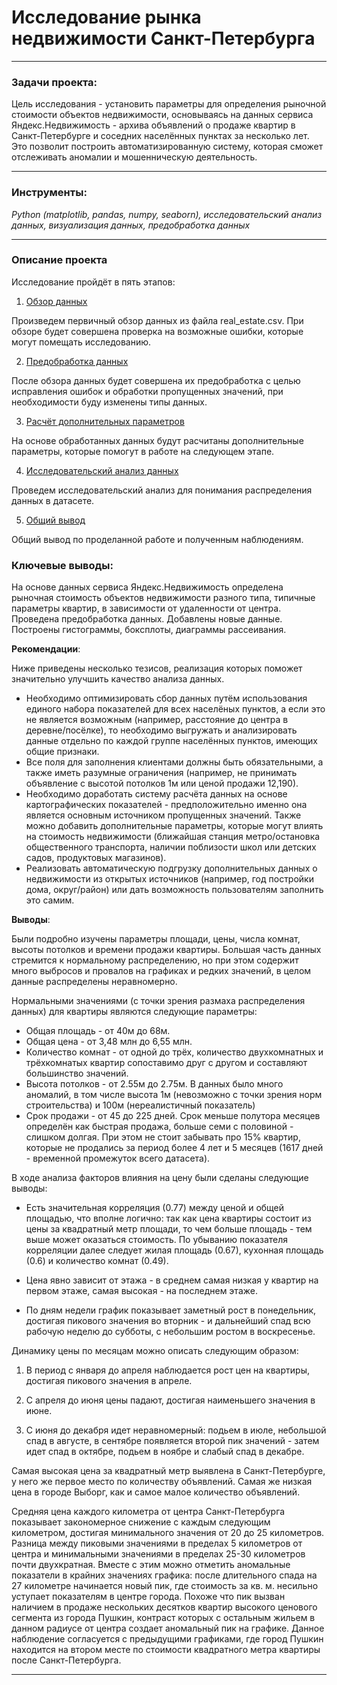 # Исследование рынка недвижимости Санкт-Петербурга
___
### Задачи проекта:

Цель исследования - установить параметры для определения рыночной стоимости объектов недвижимости, основываясь на данных сервиса Яндекс.Недвижимость - архива объявлений о продаже квартир в Санкт-Петербурге и соседних населённых пунктах за несколько лет. Это позволит построить автоматизированную систему, которая сможет отслеживать аномалии и мошенническую деятельность.

___
### Инструменты:

*Python (matplotlib, pandas, numpy, seaborn), исследовательский анализ данных, визуализация данных, предобработка данных*
___
### Описание проекта

Исследование пройдёт в пять этапов: <a name="0"> </a>

1. [Обзор данных](#1)

Произведем первичный обзор данных из файла real_estate.csv. При обзоре будет совершена проверка на возможные ошибки, которые могут помещать исследованию.

2. [Предобработка данных](#2)

После обзора данных будет совершена их предобработка с целью исправления ошибок и обработки пропущенных значений, при необходимости буду изменены типы данных.

3. [Расчёт дополнительных параметров](#3)

На основе обработанных данных будут расчитаны дополнительные параметры, которые помогут в работе на следующем этапе.

4. [Исследовательский анализ данных](#4)

Проведем исследовательский анализ для понимания распределения данных в датасете.

5. [Общий вывод](#5)

Общий вывод по проделанной работе и полученным наблюдениям.

### Ключевые выводы:

На основе данных сервиса Яндекс.Недвижимость определена рыночная стоимость объектов недвижимости разного типа, типичные параметры квартир, в зависимости от удаленности от центра. Проведена предобработка данных. Добавлены новые данные. Построены гистограммы, боксплоты, диаграммы рассеивания.

**Рекомендации**:

Ниже приведены несколько тезисов, реализация которых поможет значительно улучшить качество анализа данных.

- Необходимо оптимизировать сбор данных путём использования единого набора показателей для всех населёных пунктов, а если это не является возможным (например, расстояние до центра в деревне/посёлке), то необходимо выгружать и анализировать данные отдельно по каждой группе населённых пунктов, имеющих общие признаки.
- Все поля для заполнения клиентами должны быть обязательными, а также иметь разумные ограничения (например, не принимать объявление с высотой потолков 1м или ценой продажи 12,190).
- Необходимо доработать систему расчёта данных на основе картографических показателей - предположительно именно она является основным источником пропущенных значений. Также можно добавить дополнительные параметры, которые могут влиять на стоимость недвижимости (ближайшая станция метро/остановка общественного транспорта, наличии поблизости школ или детских садов, продуктовых магазинов).
- Реализовать автоматическую подгрузку дополнительных данных о недвижимости из открытых источников (например, год постройки дома, округ/район) или дать возможность пользователям заполнить это самим.


**Выводы**:

Были подробно изучены параметры площади, цены, числа комнат, высоты потолков и времени продажи квартиры. Большая часть данных стремится к нормальному распределению, но при этом содержит много выбросов и провалов на графиках и редких значений, в целом данные распределены неравномерно.

Нормальными значениями (с точки зрения размаха распределения данных) для квартиры являются следующие параметры:

- Общая площадь - от 40м до 68м.
- Общая цена - от 3,48 млн до 6,55 млн.
- Количество комнат - от одной до трёх, количество двухкомнатных и трёхкомнатых квартир сопоставимо друг с другом и составляют большинство значений.
- Высота потолков - от 2.55м до 2.75м. В данных было много аномалий, в том числе высота 1м (невозможно с точки зрения норм строительства) и 100м (нереалистичный показатель)
- Срок продажи - от 45 до 225 дней. Срок меньше полутора месяцев определён как быстрая продажа, больше семи с половиной - слишком долгая. При этом не стоит забывать про 15% квартир, которые не продались за период более 4 лет и 5 месяцев (1617 дней - временной промежуток всего датасета).

В ходе анализа факторов влияния на цену были сделаны следующие выводы:

- Есть значительная корреляция (0.77) между ценой и общей площадью, что вполне логично: так как цена квартиры состоит из цены за квадратный метр площади, то чем больше площадь - тем выше может оказаться стоимость. По убыванию показателя корреляции далее следует жилая площадь (0.67), кухонная площадь (0.6) и количество комнат (0.49). 

- Цена явно зависит от этажа - в среднем самая низкая у квартир на первом этаже, самая высокая - на последнем этаже.

- По дням недели график показывает заметный рост в понедельник, достигая пикового значения во вторник - и дальнейший спад всю рабочую неделю до субботы, с небольшим ростом в воскресенье. 

Динамику цены по месяцам можно описать следующим образом:

1) В период с января до апреля наблюдается рост цен на квартиры, достигая пикового значения в апреле.

2) С апреля до июня цены падают, достигая наименьшего значения в июне.

3) С июня до декабря идет неравномерный: подьем в июле, небольшой спад в августе, в сентябре появляется второй пик значений - затем идет спад в октябре, подьем в ноябре и слабый спад в декабре.

Самая высокая цена за квадратный метр выявлена в Санкт-Петербурге, у него же первое место по количеству объявлений. Самая же низкая цена в городе Выборг, как и самое малое количество объявлений.

Средняя цена каждого километра от центра Санкт-Петербурга показывает закономерное снижение с каждым следующим километром, достигая минимального значения от 20 до 25 километров. Разница между пиковыми значениями в пределах 5 километров от центра и минимальными значениями в пределах 25-30 километров почти двухкратная. Вместе с этим можно отметить аномальные показатели в крайних значениях графика: после длительного спада на 27 километре начинается новый пик, где стоимость за кв. м. несильно уступает показателям в центре города. Похоже что пик вызван наличием в продаже нескольких десятков квартир высокого ценового сегмента из города Пушкин, контраст которых с остальным жильем в данном радиусе от центра создает аномальный пик на графике. Данное наблюдение согласуется с предыдущими графиками, где город Пушкин находится на втором месте по стоимости квадратного метра квартиры после Санкт-Петербурга.
___
